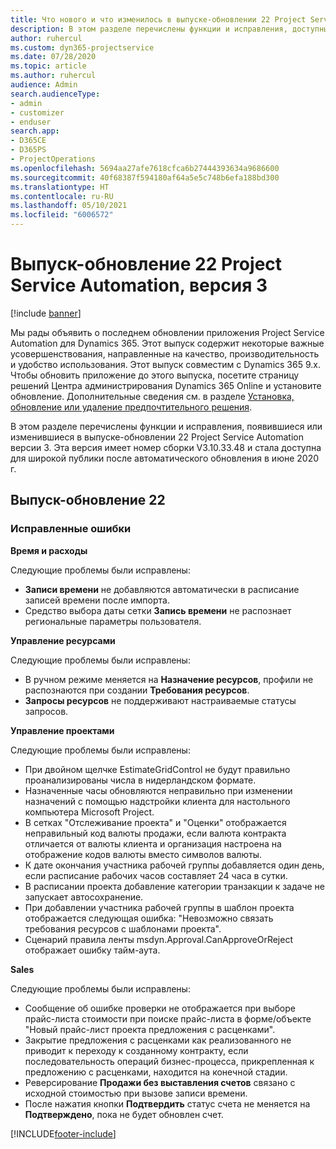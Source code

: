 ```yaml
---
title: Что нового и что изменилось в выпуске-обновлении 22 Project Service Automation версии 3
description: В этом разделе перечислены функции и исправления, доступные в выпуске-обновлении 22 Project Service Automation версии 3.
author: ruhercul
ms.custom: dyn365-projectservice
ms.date: 07/28/2020
ms.topic: article
ms.author: ruhercul
audience: Admin
search.audienceType:
- admin
- customizer
- enduser
search.app:
- D365CE
- D365PS
- ProjectOperations
ms.openlocfilehash: 5694aa27afe7618cfca6b27444393634a9686600
ms.sourcegitcommit: 40f68387f594180af64a5e5c748b6efa188bd300
ms.translationtype: HT
ms.contentlocale: ru-RU
ms.lasthandoff: 05/10/2021
ms.locfileid: "6006572"
---
```

# <a name="project-service-automation-update-release-22-v3"></a>Выпуск-обновление 22 Project Service Automation, версия 3

[!include [banner](../includes/psa-now-project-operations.md)]

Мы рады объявить о последнем обновлении приложения Project Service Automation для Dynamics 365. Этот выпуск содержит некоторые важные усовершенствования, направленные на качество, производительность и удобство использования. Этот выпуск совместим с Dynamics 365 9.x. Чтобы обновить приложение до этого выпуска, посетите страницу решений Центра администрирования Dynamics 365 Online и установите обновление. Дополнительные сведения см. в разделе [Установка, обновление или удаление предпочтительного решения](/power-platform/admin/install-remove-preferred-solution).

В этом разделе перечислены функции и исправления, появившиеся или изменившиеся в выпуске-обновлении 22 Project Service Automation версии 3. Эта версия имеет номер сборки V3.10.33.48 и стала доступна для широкой публики после автоматического обновления в июне 2020 г.

## <a name="update-release-22"></a>Выпуск-обновление 22

### <a name="bug-fixes"></a>Исправленные ошибки



**Время и расходы**

Следующие проблемы были исправлены:

- **Записи времени** не добавляются автоматически в расписание записей времени после импорта.
- Средство выбора даты сетки **Запись времени** не распознает региональные параметры пользователя.

**Управление ресурсами**

Следующие проблемы были исправлены:

- В ручном режиме меняется на **Назначение ресурсов**, профили не распознаются при создании **Требования ресурсов**.
- **Запросы ресурсов** не поддерживают настраиваемые статусы запросов.

**Управление проектами**

Следующие проблемы были исправлены:

- При двойном щелчке EstimateGridControl не будут правильно проанализированы числа в нидерландском формате.
- Назначенные часы обновляются неправильно при изменении назначений с помощью надстройки клиента для настольного компьютера Microsoft Project.
- В сетках "Отслеживание проекта" и "Оценки" отображается неправильный код валюты продажи, если валюта контракта отличается от валюты клиента и организация настроена на отображение кодов валюты вместо символов валюты.
- К дате окончания участника рабочей группы добавляется один день, если расписание рабочих часов составляет 24 часа в сутки.
- В расписании проекта добавление категории транзакции к задаче не запускает автосохранение.
- При добавлении участника рабочей группы в шаблон проекта отображается следующая ошибка: "Невозможно связать требования ресурсов с шаблонами проекта". 
- Сценарий правила ленты msdyn.Approval.CanApproveOrReject отображает ошибку тайм-аута.

**Sales**

Следующие проблемы были исправлены:

- Сообщение об ошибке проверки не отображается при выборе прайс-листа стоимости при поиске прайс-листа в форме/объекте "Новый прайс-лист проекта предложения с расценками".
- Закрытие предложения с расценками как реализованного не приводит к переходу к созданному контракту, если последовательность операций бизнес-процесса, прикрепленная к предложению с расценками, находится на конечной стадии.
- Реверсирование **Продажи без выставления счетов** связано с исходной стоимостью при вызове записи времени.
- После нажатия кнопки **Подтвердить** статус счета не меняется на **Подтверждено**, пока не будет обновлен счет.


[!INCLUDE[footer-include](../includes/footer-banner.md)]